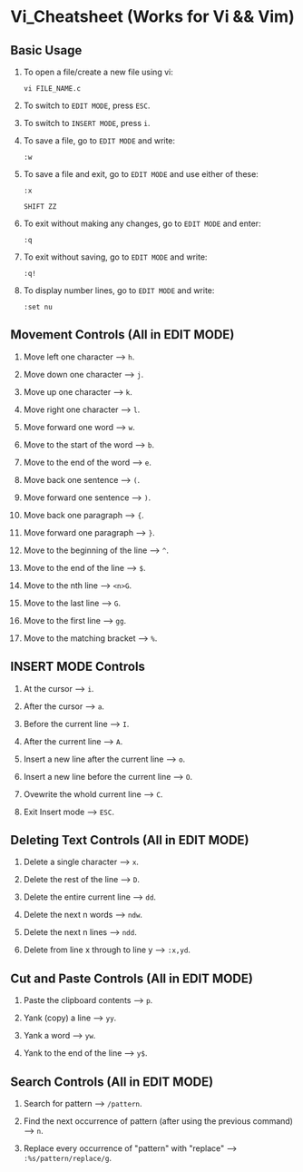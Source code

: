 # Vi_Cheatsheet (Works for Vi && Vim)


## Basic Usage

1. To open a file/create a new file using vi:
   ```
   vi FILE_NAME.c
   ```

1. To switch to `EDIT MODE`, press `ESC`.

1. To switch to `INSERT MODE`, press `i`.

1. To save a file, go to `EDIT MODE` and write:
   ```
   :w
   ```

1. To save a file and exit, go to `EDIT MODE` and use either of these:
   ```
   :x 
   ```

   ```
   SHIFT ZZ
   ```

1. To exit without making any changes, go to `EDIT MODE` and enter:
   ```
   :q
   ```

1. To exit without saving, go to `EDIT MODE` and write:
   ```
   :q!
   ```

1. To display number lines, go to `EDIT MODE` and write:
   ```
   :set nu 
   ```


## Movement Controls (All in EDIT MODE)

1. Move left one character --> `h`.

2. Move down one character --> `j`.

3. Move up one character --> `k`.

4. Move right one character --> `l`.

5. Move forward one word --> `w`.

6. Move to the start of the word --> `b`.

7. Move to the end of the word --> `e`.

8. Move back one sentence --> `(`.

9. Move forward one sentence --> `)`.

10. Move back one paragraph --> `{`.

11. Move forward one paragraph --> `}`.

12. Move to the beginning of the line --> `^`.

13. Move to the end of the line --> `$`.

14. Move to the nth line --> `<n>G`.

15. Move to the last line --> `G`.

16. Move to the first line --> `gg`.

17. Move to the matching bracket --> `%`.


## INSERT MODE Controls

1. At the cursor --> `i`.

2. After the cursor --> `a`.

3. Before the current line --> `I`.

4. After the current line --> `A`.

5. Insert a new line after the current line --> `o`.

6. Insert a new line before the current line --> `O`.

7. Ovewrite the whold current line --> `C`.

8. Exit Insert mode --> `ESC`.


## Deleting Text Controls (All in EDIT MODE)

1. Delete a single character --> `x`.

2. Delete the rest of the line --> `D`.

3. Delete the entire current line --> `dd`.

4. Delete the next n words --> `ndw`.

5. Delete the next n lines --> `ndd`.

6. Delete from line x through to line y --> `:x,yd`.


## Cut and Paste Controls (All in EDIT MODE)

1. Paste the clipboard contents --> `p`.

2. Yank (copy) a line --> `yy`.

3. Yank a word --> `yw`.

4. Yank to the end of the line --> `y$`.


## Search Controls (All in EDIT MODE)

1. Search for pattern --> `/pattern`.

2. Find the next occurrence of pattern (after using the previous command) --> `n`.

3. Replace every occurrence of "pattern" with "replace" --> `:%s/pattern/replace/g`.
